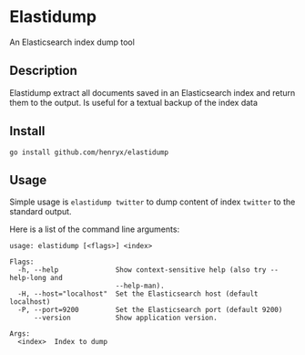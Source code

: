 # Elastidump

An Elasticsearch index dump tool

## Description

Elastidump extract all documents saved in an Elasticsearch index and return them to the output. Is useful for a textual
backup of the index data

## Install

`go install github.com/henryx/elastidump`

## Usage

Simple usage is `elastidump twitter` to dump content of index `twitter` to the standard output.

Here is a list of the command line arguments:

```
usage: elastidump [<flags>] <index>

Flags:
  -h, --help              Show context-sensitive help (also try --help-long and
                          --help-man).
  -H, --host="localhost"  Set the Elasticsearch host (default localhost)
  -P, --port=9200         Set the Elasticsearch port (default 9200)
      --version           Show application version.

Args:
  <index>  Index to dump
```